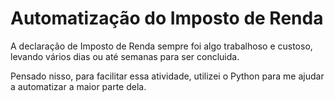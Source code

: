 # Automatização do Imposto de Renda

A declaração de Imposto de Renda sempre foi algo trabalhoso e custoso, levando vários dias ou até semanas para ser concluida.

Pensado nisso, para facilitar essa atividade, utilizei o Python para me ajudar a automatizar a maior parte dela.
 
